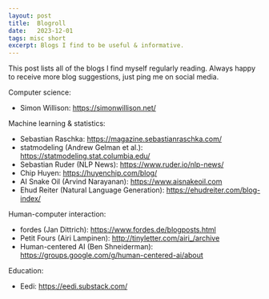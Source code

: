 ```yaml
---
layout: post
title:  Blogroll
date:   2023-12-01
tags: misc short
excerpt: Blogs I find to be useful & informative.
---
```


This post lists all of the blogs I find myself regularly reading.
Always happy to receive more blog suggestions, just ping me on social media.

Computer science:

 - Simon Willison: <https://simonwillison.net/>

Machine learning & statistics:

 - Sebastian Raschka: <https://magazine.sebastianraschka.com/>
 - statmodeling (Andrew Gelman et al.): <https://statmodeling.stat.columbia.edu/>
 - Sebastian Ruder (NLP News): <https://www.ruder.io/nlp-news/>
 - Chip Huyen: <https://huyenchip.com/blog/>
 - AI Snake Oil (Arvind Narayanan): <https://www.aisnakeoil.com>
 - Ehud Reiter (Natural Language Generation): <https://ehudreiter.com/blog-index/>

Human-computer interaction:

 - fordes (Jan Dittrich): <https://www.fordes.de/blogposts.html>
 - Petit Fours (Airi Lampinen): <http://tinyletter.com/airi_/archive>
 - Human-centered AI (Ben Shneiderman): <https://groups.google.com/g/human-centered-ai/about>

Education:

 - Eedi: <https://eedi.substack.com/>
